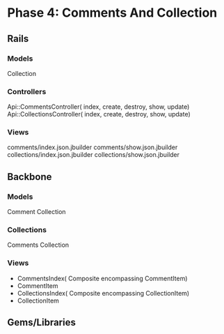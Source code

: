 # Phase 4: Comments And Collection

## Rails
### Models
Collection

### Controllers
Api::CommentsController( index, create, destroy, show, update)
Api::CollectionsController( index, create, destroy, show, update)

### Views
comments/index.json.jbuilder
comments/show.json.jbuilder
collections/index.json.jbuilder
collections/show.json.jbuilder

## Backbone
### Models
Comment
Collection

### Collections
Comments
Collection

### Views
* CommentsIndex( Composite encompassing CommentItem)
* CommentItem
* CollectionsIndex( Composite encompassing CollectionItem)
* CollectionItem

## Gems/Libraries
